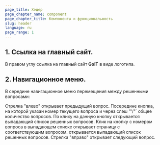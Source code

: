 ```yaml
---
page_title: Хедер
page_chapter_name: component
page_chapter_title: Компоненты и функциональность
slug: header
language: ru
page_range: 1
---
```

## 1. Ссылка на главный сайт.

В правом углу ссылка на главный сайт **GoIT** в виде логотипа.

## 2. Навигационное меню.

В середине навигационное меню перемещения между решенными вопросами:

Стрелка "влево" открывает предыдущий вопрос. Посередине кнопка, на которой
указан номер текущего вопроса и через слэш '"/"` общее количество вопросов. По
клику на данную кнопку открывается выпадающий список решенных вопросов. Клик на
кнопку с номером вопроса в выпадающем списке открывает страницу с
соответствующим вопросом. открывается выпадающий список решенных вопросов.
Стрелка "вправо" открывает следующий вопрос.